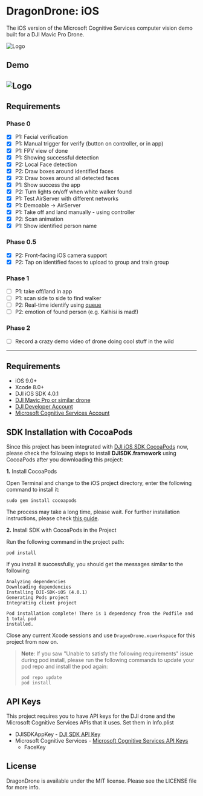 # DragonDrone: iOS
The iOS version of the Microsoft Cognitive Services computer vision demo built for a DJI Mavic Pro Drone.

![Logo](../images/logo.png)

## Demo
![Logo](../images/demo.gif)
---
## Requirements

### Phase 0
- [x] P1: Facial verification
- [x] P1: Manual trigger for verify (button on controller, or in app)
- [x] P1: FPV view of done
- [x] P1: Showing successful detection
- [x] P2: Local Face detection
- [x] P2: Draw boxes around identified faces
- [x] P3: Draw boxes around all detected faces
- [x] P1: Show success the app
- [x] P2: Turn lights on/off when white walker found
- [x] P1: Test AirServer with different networks
- [x] P1: Demoable -> AirServer
- [x] P1: Take off and land manually - using controller
- [x] P2: Scan animation
- [x] P1: Show identified person name

### Phase 0.5
- [x] P2: Front-facing iOS camera support
- [x] P2: Tap on identified faces to upload to group and train group

### Phase 1
- [ ] P1: take off/land in app
- [ ] P1: scan side to side to find walker
- [ ] P2: Real-time identify using [queue](https://docs.microsoft.com/en-us/azure/cognitive-services/Computer-vision/vision-api-how-to-topics/howtoanalyzevideo_vision)
- [ ] P2: emotion of found person (e.g. Kalhisi is mad!)

### Phase 2
- [ ] Record a crazy demo video of drone doing cool stuff in the wild
---

## Requirements

 - iOS 9.0+
 - Xcode 8.0+
 - DJI iOS SDK 4.0.1
 - [DJI Mavic Pro or similar drone](https://dji.com/)
 - [DJI Developer Account](https://developer.dji.com/)
 - [Microsoft Cognitive Services Account](https://azure.microsoft.com/en-us/services/cognitive-services/)

## SDK Installation with CocoaPods

Since this project has been integrated with [DJI iOS SDK CocoaPods](https://cocoapods.org/pods/DJI-SDK-iOS) now, please check the following steps to install **DJISDK.framework** using CocoaPods after you downloading this project:

**1.** Install CocoaPods

Open Terminal and change to the iOS project directory, enter the following command to install it:

~~~
sudo gem install cocoapods
~~~

The process may take a long time, please wait. For further installation instructions, please check [this guide](https://guides.cocoapods.org/using/getting-started.html#getting-started).

**2.** Install SDK with CocoaPods in the Project

Run the following command in the project path:

~~~
pod install
~~~

If you install it successfully, you should get the messages similar to the following:

~~~
Analyzing dependencies
Downloading dependencies
Installing DJI-SDK-iOS (4.0.1)
Generating Pods project
Integrating client project

Pod installation complete! There is 1 dependency from the Podfile and 1 total pod
installed.
~~~

Close any current Xcode sessions and use `DragonDrone.xcworkspace` for this project from now on.

> **Note**: If you saw "Unable to satisfy the following requirements" issue during pod install, please run the following commands to update your pod repo and install the pod again:
> 
> ~~~
> pod repo update
> pod install
> ~~~

## API Keys
This project requires you to have API keys for the DJI drone and the Microsoft Cognitive Services APIs that it uses. Set them in Info.plist
* DJISDKAppKey - [DJI SDK API Key](https://developer.dji.com/)
* Microsoft Cognitive Services - [Microsoft Cognitive Services API Keys](https://azure.microsoft.com/en-us/services/cognitive-services/)
    - FaceKey

## License

DragonDrone is available under the MIT license. Please see the LICENSE file for more info.



